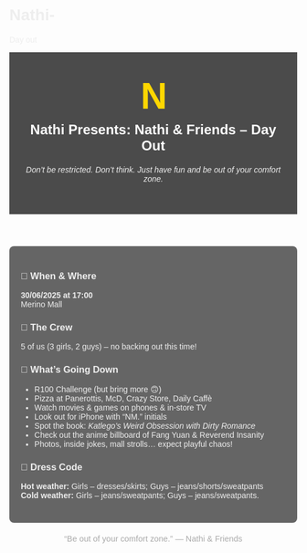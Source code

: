 # Nathi-
Day out
<!DOCTYPE html>
<html lang="en">
<head>
  <meta charset="UTF-8">
  <title>Nathi & Friends - Day Out</title>
  <style>
    body {
      margin: 0;
      background: #000;
      color: #eee;
      font-family: sans-serif;
      background: url('https://example.com/sunset-cinema-bg.jpg') center/cover no-repeat;
    }
    header {
      text-align: center;
      padding: 40px 20px;
      background: rgba(0,0,0,0.7);
    }
    header h1 {
      font-size: 4rem;
      color: gold;
      margin: 0;
      letter-spacing: -2px;
    }
    header h2 {
      font-size: 1.5rem;
      color: #fff;
      margin-top: 8px;
    }
    main {
      max-width: 700px;
      margin: auto;
      padding: 20px;
      background: rgba(0,0,0,0.6);
      border-radius: 8px;
    }
    section {
      margin-bottom: 20px;
    }
    footer {
      text-align: center;
      padding: 20px;
      font-size: 0.9rem;
      color: #aaa;
    }
  </style>
</head>
<body>
  <header>
    <h1>N</h1>
    <h2>Nathi Presents: Nathi & Friends – Day Out</h2>
    <p><em>Don’t be restricted. Don’t think. Just have fun and be out of your comfort zone.</em></p>
  </header>
  <main>
    <section>
      <h3>📅 When & Where</h3>
      <p><strong>30/06/2025 at 17:00</strong><br>Merino Mall</p>
    </section>
    <section>
      <h3>👫 The Crew</h3>
      <p>5 of us (3 girls, 2 guys) – no backing out this time!</p>
    </section>
    <section>
      <h3>🎯 What’s Going Down</h3>
      <ul>
        <li>R100 Challenge (but bring more 🙃)</li>
        <li>Pizza at Panerottis, McD, Crazy Store, Daily Caffè</li>
        <li>Watch movies & games on phones & in-store TV</li>
        <li>Look out for iPhone with “NM.” initials</li>
        <li>Spot the book: <em>Katlego’s Weird Obsession with Dirty Romance</em></li>
        <li>Check out the anime billboard of Fang Yuan & Reverend Insanity</li>
        <li>Photos, inside jokes, mall strolls… expect playful chaos!</li>
      </ul>
    </section>
    <section>
      <h3>👗 Dress Code</h3>
      <p><strong>Hot weather:</strong> Girls – dresses/skirts; Guys – jeans/shorts/sweatpants<br>
         <strong>Cold weather:</strong> Girls – jeans/sweatpants; Guys – jeans/sweatpants.</p>
    </section>
  </main>
  <footer>
    “Be out of your comfort zone.” — Nathi & Friends
  </footer>
</body>
</html>
